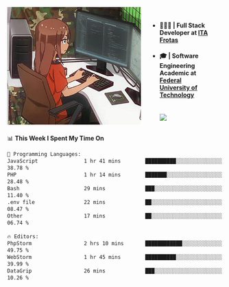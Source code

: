 
<body >
  <div style="display: flex; width: auto; margin-right: 30px ">
    <img align="right" width="312" height="274" style="padding-right:20px; " src="assets/umiko.gif" alt="Computer man" />
    <ul style="flex: 1;">
      <li><h4>🧑🏽‍💻 | Full Stack Developer at <a href="https://itafrotas.com//">ITA Frotas</a></h4></li>
      <li><h4>🎓 | Software Engineering Academic at <a href="http://www.utfpr.edu.br/">Federal University of Technology</a></h4></li>
      <br/>
      <a href="https://skillicons.dev">
        <img src="https://skillicons.dev/icons?i=ts,react,nodejs,go,swift,js,adonis,postgres,c,heroku,gradle,firebase,flutter,docker,aws,java,redis,kubernetes&theme=light&&perline=6 " />
      </a>
    </ul>  
    <br/>
  </div>
</body>


<!--START_SECTION:waka-->
📊 **This Week I Spent My Time On** 

```text
💬 Programming Languages: 
JavaScript               1 hr 41 mins        ██████████░░░░░░░░░░░░░░░   38.78 % 
PHP                      1 hr 14 mins        ███████░░░░░░░░░░░░░░░░░░   28.48 % 
Bash                     29 mins             ███░░░░░░░░░░░░░░░░░░░░░░   11.40 % 
.env file                22 mins             ██░░░░░░░░░░░░░░░░░░░░░░░   08.47 % 
Other                    17 mins             ██░░░░░░░░░░░░░░░░░░░░░░░   06.74 % 

🔥 Editors: 
PhpStorm                 2 hrs 10 mins       ████████████░░░░░░░░░░░░░   49.75 % 
WebStorm                 1 hr 45 mins        ██████████░░░░░░░░░░░░░░░   39.99 % 
DataGrip                 26 mins             ███░░░░░░░░░░░░░░░░░░░░░░   10.26 % 
```


<!--END_SECTION:waka-->

<!--
**danielr0d/danielr0d** is a ✨ _special_ ✨ repository because its `README.md` (this file) appears on your GitHub profile.

Here are some ideas to get you started:

- 🔭 I’m currently working on ...
- 🌱 I’m currently learning ...
- 👯 I’m looking to collaborate on ...
- 🤔 I’m looking for help with ...
- 💬 Ask me about ...
- 📫 How to reach me: ...
- 😄 Pronouns: ...
- ⚡ Fun fact: ...
-->
